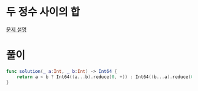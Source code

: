 #  두 정수 사이의 합
[문제 설명](https://programmers.co.kr/learn/courses/30/lessons/12912?language=swift)

# 풀이
```swift
func solution(_ a:Int, _ b:Int) -> Int64 {
    return a < b ? Int64((a...b).reduce(0, +)) : Int64((b...a).reduce(0, +))
}
```
